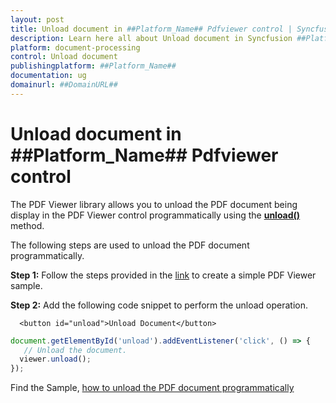 ```yaml
---
layout: post
title: Unload document in ##Platform_Name## Pdfviewer control | Syncfusion
description: Learn here all about Unload document in Syncfusion ##Platform_Name## Pdfviewer control of Syncfusion Essential JS 2 and more.
platform: document-processing
control: Unload document
publishingplatform: ##Platform_Name##
documentation: ug
domainurl: ##DomainURL##
---
```


# Unload document in ##Platform_Name## Pdfviewer control

The PDF Viewer library allows you to unload the PDF document being display in the PDF Viewer control programmatically using the [**unload()**](https://ej2.syncfusion.com/documentation/api/pdfviewer/#unload) method.

The following steps are used to unload the PDF document programmatically.

**Step 1:** Follow the steps provided in the [link](https://help.syncfusion.com/document-processing/pdf/pdf-viewer/javascript-es6/getting-started/) to create a simple PDF Viewer sample.

**Step 2:** Add the following code snippet to perform the unload operation.

```
  <button id="unload">Unload Document</button>
```

```ts
document.getElementById('unload').addEventListener('click', () => {
   // Unload the document.
  viewer.unload();
});
```

Find the Sample, [how to unload the PDF document programmatically](https://stackblitz.com/edit/jhnx4g?file=index.ts)
